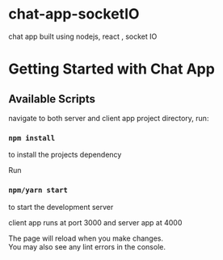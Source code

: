 # chat-app-socketIO
chat app built using nodejs, react , socket IO

# Getting Started with Chat App

## Available Scripts

navigate to both server and client app project directory, run:


### `npm install`

to install the projects dependency


Run

### `npm/yarn start`

to start the development server

client app runs at port 3000 and server app at 4000

The page will reload when you make changes.\
You may also see any lint errors in the console.

